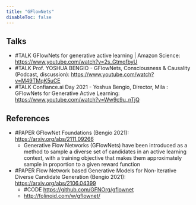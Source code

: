```yaml
---
title: "GFlowNets"
disableToc: false 
---
```


## Talks
- #TALK GFlowNets for generative active learning | Amazon Science: https://www.youtube.com/watch?v=2s_GtmofbyU
- #TALK Prof. YOSHUA BENGIO - GFlowNets, Consciousness & Causality (Podcast, discussion): https://www.youtube.com/watch?v=M49TMqK5uCE
- #TALK Confiance.ai Day 2021 - Yoshua Bengio, Director, Mila : GFlowNets for Generative Active Learning: https://www.youtube.com/watch?v=Ww9c9u_nTjQ

## References
- #PAPER GFlowNet Foundations (Bengio 2021): https://arxiv.org/abs/2111.09266
	- Generative Flow Networks (GFlowNets) have been introduced as a method to sample a diverse set of candidates in an active learning context, with a training objective that makes them approximately sample in proportion to a given reward function
- #PAPER Flow Network based Generative Models for Non-Iterative Diverse Candidate Generation (Bengio 2021): https://arxiv.org/abs/2106.04399
	- #CODE https://github.com/GFNOrg/gflownet
	- http://folinoid.com/w/gflownet/
